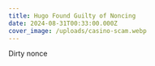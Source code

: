 ```yaml
---
title: Hugo Found Guilty of Noncing
date: 2024-08-31T00:33:00.000Z
cover_image: /uploads/casino-scam.webp
---
```

Dirty nonce

